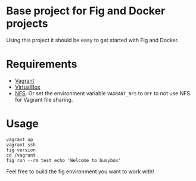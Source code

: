 # Base project for Fig and Docker projects

Using this project it should be easy to get started with Fig and Docker.

# Requirements

- [Vagrant](https://www.vagrantup.com/)
- [VirtualBox](https://www.virtualbox.org/)
- [NFS](http://docs.vagrantup.com/v2/synced-folders/nfs.html).  Or set the environment variable `VAGRANT_NFS` to `OFF` to not use NFS for Vagrant file sharing.

# Usage

```
vagrant up
vagrant ssh
fig version
cd /vagrant
fig run --rm test echo 'Welcome to busybox'
```

Feel free to build the fig environment you want to work with!
